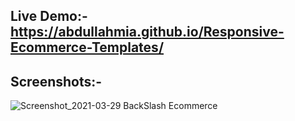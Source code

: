 ## Live Demo:- https://abdullahmia.github.io/Responsive-Ecommerce-Templates/


## Screenshots:-

![Screenshot_2021-03-29 BackSlash Ecommerce](https://user-images.githubusercontent.com/57964315/112765907-32805300-9031-11eb-87ff-a811748aec05.png)
